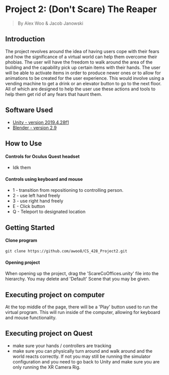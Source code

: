 # Project 2: (Don't Scare) The Reaper
> By Alex Woo & Jacob Janowski

## Introduction
The project revolves around the idea of having users cope with their fears and how the significance of a virtual world can help them overcome their phobias. The user will have the freedom to walk around the area of the building and the capability pick up certain items with their hands. The user will be able to activate items in order to produce newer ones or to allow for animations to be created for the user experience. This would involve using a vending machine to get a drink or an elevator button to go to the next floor. All of which are designed to help the user use these actions and tools to help them get rid of any fears that haunt them. 

## Software Used
* [Unity - version 2019.4.28f1](https://unity3d.com/unity/whats-new/2019.4.28)
* [Blender - version 2.9](https://www.blender.org/)

## How to Use
#### Controls for Oculus Quest headset  
* Idk them

#### Controls using keyboard and mouse
* 1 - transition from repositioning to controlling person.
* 2 - use left hand freely
* 3 - use right hand freely
* E - Click button 
* Q - Teleport to designated location

## Getting Started

#### Clone program
```
git clone https://github.com/awoo8/CS_428_Project2.git
``` 
#### Opening project

When opening up the project, drag the 'ScareCoOffices.unity' file into the hierarchy. You may delete and 'Default' Scene that you may be given.

## Executing project on computer
At the top middle of the page, there will be a 'Play' button used to run the virtual program. This will run inside of the computer, allowing for keyboard and mouse functionality.

## Executing project on Quest
* make sure your hands / controllers are tracking
* make sure you can physically turn around and walk around and the world reacts correctly. If not you may still be running the simulator configuration and you need to go back to Unity and make sure you are only running the XR Camera Rig.
